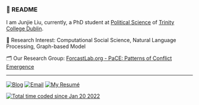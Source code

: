 ### 🫡 README

I am Junjie Liu, currently, a PhD student at [Political Science](https://www.tcd.ie/Political_Science/) of [Trinity College Dublin](https://www.tcd.ie). 

🔭 Research Interest: Computational Social Science, Natural Language Processing, Graph-based Model

🗂️ Our Research Group: [ForcastLab.org - PaCE: Patterns of Conflict Emergence](https://www.forecastlab.org)

<hr>

<a href="https://blog.cklau.cc" target="_blank"><img align="center" alt="Blog" src="https://img.shields.io/badge/My%20Blog: 特倫蘇的日與夜-E97451"/></a>
<a href="mailto:" target="_blank"><img align="center" alt="Email" src="https://img.shields.io/badge/Mail Email: me [AT] cklau.cc-51C6E9"/></a>
<a href="https://terencelau-my.sharepoint.com/:b:/g/personal/terencelau_terencelau_onmicrosoft_com/ESH1R1joUSxOghfIGc1r9-UBL36zElJeNgYwazTSi7LNog?e=Ecmvdy" target="_blank"><img align="center" alt="My Resumé" src="https://img.shields.io/badge/My%20Resumé PDF -C6E951"/></a>

<a href="https://wakatime.com/@25d03452-69b8-44af-8139-b294d1d17263"><img src="https://wakatime.com/badge/user/25d03452-69b8-44af-8139-b294d1d17263.svg" alt="Total time coded since Jan 20 2022" /></a>

<!-- [![Anurag's github stats](https://github-readme-stats.vercel.app/api?username=TerenceLiu98)](https://github.com/anuraghazra/github-readme-stats) -->
